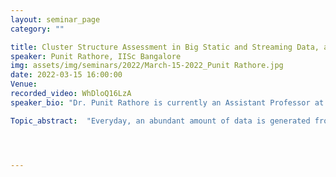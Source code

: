 ```yaml
---
layout: seminar_page
category: ""

title: Cluster Structure Assessment in Big Static and Streaming Data, and their Applications for IoT and Transportation
speaker: Punit Rathore, IISc Bangalore
img: assets/img/seminars/2022/March-15-2022_Punit Rathore.jpg
date: 2022-03-15 16:00:00 
Venue: 
recorded_video: WhDloQ16LzA
speaker_bio: "Dr. Punit Rathore is currently an Assistant Professor at Indian Institute of Science, Bangalore in Robert Bosch Centre for Cyber physical Systems, jointly with Centre for infrastructure, Sustainable Transportation, and Urban Planning. Before joining IISc, Dr. Rathore worked as a Postdoctoral Fellow in Senseable City Lab at Massachusetts Institute of Technology (MIT), Cambridge, USA and in Grab-NUS AI Lab at National University of Singapore. Dr Rathore completed his Ph.D. from the Department of Electrical and Electronics Engineering, University of Melbourne, Australia in Jan-2019. Prior to PhD,  Dr. Punit worked as a Researcher in Automation Division at Tata Steel Limited, Jamshedpur, where he developed several real-time systems based on machine learning and machine vision for manufacturing industries. His research work has also been internationally recognized with multiple best-paper awards at world-recognized IEEE conferences and best thesis prizes by IEEE System, Man, and Cybernetics Society (SMC) and Melbourne School of Engineering, the University of Melbourne. His research interests are in big data analytics, unsupervised learning, spatio-temporal data mining,  and data-driven analytics IoT, transportation and autonomous systems."

Topic_abstract:  "Everyday, an abundant amount of data is generated from various sources such as Internet of Things (IoT) networks, smartphones, and social network activities. Making sense of such an unprecedented amount of data is essential for many businesses, services and almost every smart city domain such as healthcare, transportation, environment, and energy sectors. The data generated from these domains are mostly unlabeled, anomalous, spatio-temporal, streaming, and/or high-dimensional, which makes their interpretation challenging to create useful knowledge. In this talk, Dr. Punit Rathore will discuss his efficient machine learning algorithms to manage and extract actionable information from big data from various domains. Specifically, he will present his novel cluster assessment and clustering algorithm for time-efficient tracking of cluster structures in static big data and high-velocity data streams, and its application for anomaly and change point detection and vehicle trajectory prediction."




---
```



